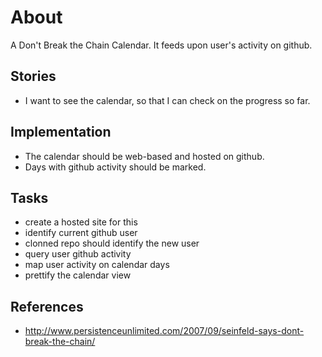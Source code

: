 # About

A Don't Break the Chain Calendar. It feeds upon user's activity on github.

## Stories

* I want to see the calendar, so that I can check on the progress so far.

## Implementation
* The calendar should be web-based and hosted on github.
* Days with github activity should be marked.

## Tasks
* create a hosted site for this
* identify current github user
* clonned repo should identify the new user
* query user github activity
* map user activity on calendar days
* prettify the calendar view

## References
* http://www.persistenceunlimited.com/2007/09/seinfeld-says-dont-break-the-chain/
